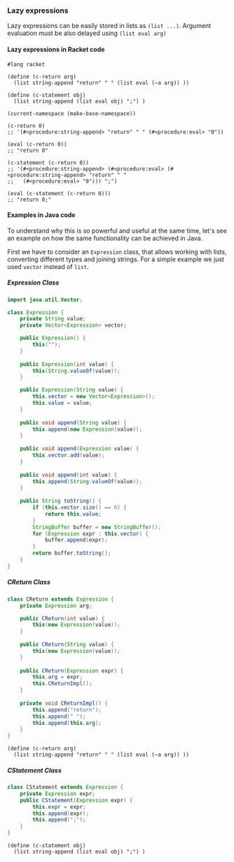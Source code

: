 
### Lazy expressions

Lazy expressions can be easily stored in lists as `(list ...)`. Argument evaluation must be also delayed using `(list eval arg)`

#### Lazy expressions in Racket code

```racket
#lang racket

(define (c-return arg)
  (list string-append "return" " " (list eval (~a arg)) ))

(define (c-statement obj)
  (list string-append (list eval obj) ";") )

(current-namespace (make-base-namespace))

(c-return 0)
;; '(#<procedure:string-append> "return" " " (#<procedure:eval> "0"))

(eval (c-return 0))
;; "return 0"

(c-statement (c-return 0))
;; '(#<procedure:string-append> (#<procedure:eval> (#<procedure:string-append> "return" " " 
;;   (#<procedure:eval> "0"))) ";")

(eval (c-statement (c-return 0)))
;; "return 0;"
```

#### Examples in Java code

To understand why this is so powerful and useful at the same time, let's see an example on how the same functionality can be achieved in Java. 

First we have to consider an `Expression` class, that allows working with lists, converting different types and joining strings. For a simple example we just used `vector` instead of `list`.

##### Expression Class

```java
import java.util.Vector;

class Expression {
    private String value;
    private Vector<Expression> vector;

    public Expression() {
        this("");
    }
    
    public Expression(int value) {
        this(String.valueOf(value));
    }

    public Expression(String value) {
        this.vector = new Vector<Expression>();
        this.value = value;
    }
    
    public void append(String value) {
        this.append(new Expression(value));
    }
    
    public void append(Expression value) {
        this.vector.add(value);
    }
    
    public void append(int value) {
        this.append(String.valueOf(value));
    }
    
    public String toString() {
        if (this.vector.size() == 0) {
            return this.value;
        }
        StringBuffer buffer = new StringBuffer();
        for (Expression expr : this.vector) {
            buffer.append(expr); 
        }
        return buffer.toString();
    }
}
```

##### CReturn Class

```java
class CReturn extends Expression {
    private Expression arg;

    public CReturn(int value) {
        this(new Expression(value));
    }
    
    public CReturn(String value) {
        this(new Expression(value));
    }
    
    public CReturn(Expression expr) {
        this.arg = expr;
        this.CReturnImpl();
    }
    
    private void CReturnImpl() {
        this.append("return");
        this.append(" ");
        this.append(this.arg);
    }
}
```

```racket
(define (c-return arg)
  (list string-append "return" " " (list eval (~a arg)) ))

```

##### CStatement Class

```java
class CStatement extends Expression {
    private Expression expr;
    public CStatement(Expression expr) {
        this.expr = expr;
        this.append(expr);
        this.append(";");
    }
}
```

```racket
(define (c-statement obj)
  (list string-append (list eval obj) ";") )
```
